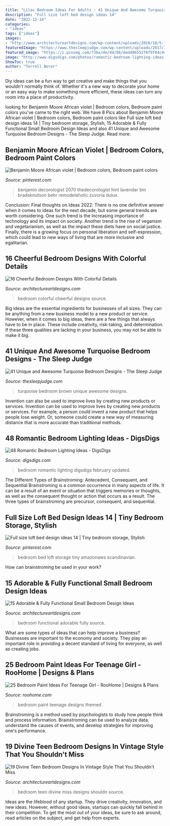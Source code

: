 ```yaml
---
title: "Lilac Bedroom Ideas For Adults : 41 Unique And Awesome Turquoise Bedroom Designs"
description: "Full size loft bed design ideas 14"
date: "2022-12-14"
categories:
- "ideas"
tags: ["ideas"]
images:
- "http://www.architectureartdesigns.com/wp-content/uploads/2016/10/5-13.jpg"
featuredImage: "https://www.thesleepjudge.com/wp-content/uploads/2017/12/Brown-Turquoise.jpg"
featured_image: "https://i.pinimg.com/736x/de/d4/86/ded48655276f9f04c4469566076ab95f.jpg"
image: "http://www.digsdigs.com/photos/romantic-bedroom-lighting-ideas-42-554x362.jpg"
ShowToc: true
author: "Terrell Borer"
---
```



Diy ideas can be a fun way to get creative and make things that you wouldn't normally think of. Whether it's a new way to decorate your home or an easy way to make something more efficient, these ideas can turn any room into a place of productivity.

	

		
looking for Benjamin Moore African violet | Bedroom colors, Bedroom paint colors you've came to the right web. We have 8 Pics about Benjamin Moore African violet | Bedroom colors, Bedroom paint colors like Full size loft bed design ideas 14 | Tiny bedroom storage, Stylish, 15 Adorable &amp; Fully Functional Small Bedroom Design Ideas and also 41 Unique and Awesome Turquoise Bedroom Designs - The Sleep Judge. Read more:
		
    
## Benjamin Moore African Violet | Bedroom Colors, Bedroom Paint Colors

<img loading=lazy src="https://i.pinimg.com/736x/de/d4/86/ded48655276f9f04c4469566076ab95f.jpg" onerror="this.onerror=null;this.src='https://tse3.mm.bing.net/th?id=OIP.dGQxZIEyfnORF-wj2j7DSgHaLI&amp;pid=15.1';" alt="Benjamin Moore African violet | Bedroom colors, Bedroom paint colors">

_Source: pinterest.com_

>benjamin decorologist 2070 thedecorologist hint lavendar bm bradsknutson behr remodelaholic zuvoria dulux. 

	

Conclusion:
Final thoughts on Ideas 2022:
There is no one definitive answer when it comes to ideas for the next decade, but some general trends are worth considering. One such trend is the increasing importance of technology and its impact on society. Another trend is the rise of veganism and vegetarianism, as well as the impact these diets have on social justice. Finally, there is a growing focus on personal liberation and self-expression, which could lead to new ways of living that are more inclusive and egalitarian.

    
## 16 Cheerful Bedroom Designs With Colorful Details

<img loading=lazy src="http://www.architectureartdesigns.com/wp-content/uploads/2016/10/5-13.jpg" onerror="this.onerror=null;this.src='https://tse1.mm.bing.net/th?id=OIP.g3l1MiE5ENnhrZo3MDqznQHaIh&amp;pid=15.1';" alt="16 Cheerful Bedroom Designs With Colorful Details">

_Source: architectureartdesigns.com_

>bedroom colorful cheerful designs source. 

	

Big ideas are the essential ingredients for businesses of all sizes. They can be anything from a new business model to a new product or service. However, when it comes to big ideas, there are a few things that always have to be in place. These include creativity, risk-taking, and determination. If these three qualities are lacking in your business, you may not be able to make it big.

    
## 41 Unique And Awesome Turquoise Bedroom Designs - The Sleep Judge

<img loading=lazy src="https://www.thesleepjudge.com/wp-content/uploads/2017/12/Brown-Turquoise.jpg" onerror="this.onerror=null;this.src='https://tse1.mm.bing.net/th?id=OIP.d7gi4amFTxHy9VihSeVa1gHaLH&amp;pid=15.1';" alt="41 Unique and Awesome Turquoise Bedroom Designs - The Sleep Judge">

_Source: thesleepjudge.com_

>turquoise bedroom brown unique awesome designs. 

	

Invention can also be used to improve lives by creating new products or services.
Invention can be used to improve lives by creating new products or services. For example, a person could invent a new product that helps people lose weight. Or, someone could create a new way of measuring distance that is more accurate than traditional methods.

    
## 48 Romantic Bedroom Lighting Ideas - DigsDigs

<img loading=lazy src="http://www.digsdigs.com/photos/romantic-bedroom-lighting-ideas-42-554x362.jpg" onerror="this.onerror=null;this.src='https://tse4.mm.bing.net/th?id=OIP.MFn7CxchdTQxc71zCHNsUQHaE1&amp;pid=15.1';" alt="48 Romantic Bedroom Lighting Ideas - DigsDigs">

_Source: digsdigs.com_

>bedroom romantic lighting digsdigs february updated. 

	

The Different Types of Brainstroming: Antecedent, Consequent, and Sequential
Brainstroming is a common occurrence in many aspects of life. It can be a result of an event or situation that triggers memories or thoughts, as well as the consequent thought or action that occurs as a result. The three types of brainstroming are precursor, consequent, and sequential.

    
## Full Size Loft Bed Design Ideas 14 | Tiny Bedroom Storage, Stylish

<img loading=lazy src="https://i.pinimg.com/736x/b5/b9/48/b5b94879774280075f51d248b9b830e8.jpg" onerror="this.onerror=null;this.src='https://tse1.mm.bing.net/th?id=OIP.zwTWnPanHI43O6mi7Nca8wHaMB&amp;pid=15.1';" alt="Full size loft bed design ideas 14 | Tiny bedroom storage, Stylish">

_Source: pinterest.com_

>bedroom bed loft storage tiny amazonaws scandinavian. 

	

How can brainstroming be used in your work?
 

    
## 15 Adorable &amp; Fully Functional Small Bedroom Design Ideas

<img loading=lazy src="http://www.architectureartdesigns.com/wp-content/uploads/2015/02/737-630x452.jpg" onerror="this.onerror=null;this.src='https://tse3.mm.bing.net/th?id=OIP.TKd-T_XRQB7qN5Ga5MkVuQHaFU&amp;pid=15.1';" alt="15 Adorable &amp; Fully Functional Small Bedroom Design Ideas">

_Source: architectureartdesigns.com_

>bedroom functional adorable fully source. 

	

What are some types of ideas that can help improve a business?
Businesses are important to the economy and society. They play an important role in providing a decent standard of living for everyone, as well as creating jobs.

    
## 25 Bedroom Paint Ideas For Teenage Girl - RooHome | Designs &amp; Plans

<img loading=lazy src="http://roohome.com/wp-content/uploads/2016/04/fairy-themed-kids-room-wall.jpg" onerror="this.onerror=null;this.src='https://tse2.mm.bing.net/th?id=OIP.p0GHxYlQI_ijgWAEUD9iHAHaE8&amp;pid=15.1';" alt="25 Bedroom Paint Ideas For Teenage Girl - RooHome | Designs &amp; Plans">

_Source: roohome.com_

>bedroom paint teenage designs themed. 

	

Brainstroming is a method used by psychologists to study how people think and process information. Brainstroming can be used to analyze data, understand the causes of events, and develop strategies for improving one's performance.

    
## 19 Divine Teen Bedroom Designs In Vintage Style That You Shouldn&#039;t Miss

<img loading=lazy src="https://www.architectureartdesigns.com/wp-content/uploads/2016/10/18-5.jpg" onerror="this.onerror=null;this.src='https://tse4.mm.bing.net/th?id=OIP.Kajn71wCsejkwvJkjxfX4gHaHa&amp;pid=15.1';" alt="19 Divine Teen Bedroom Designs In Vintage Style That You Shouldn&#039;t Miss">

_Source: architectureartdesigns.com_

>bedroom teen divine miss designs shouldn source. 

	

Ideas are the lifeblood of any startup. They drive creativity, innovation, and new ideas. However, without good ideas, startups can quickly fall behind in their competition. To get the most out of your ideas, be sure to ask around, read articles on the subject, and get help from experts.

